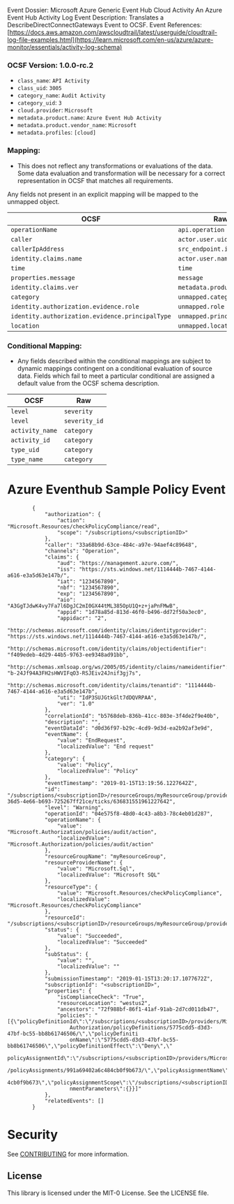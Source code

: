 Event Dossier: Microsoft Azure Generic Event Hub Cloud Activity
An Azure Event Hub Activity Log Event
Description: Translates a DescribeDirectConnectGateways Event to OCSF.
Event References:
[https://docs.aws.amazon.com/awscloudtrail/latest/userguide/cloudtrail-log-file-examples.html](https://learn.microsoft.com/en-us/azure/azure-monitor/essentials/activity-log-schema)

### OCSF Version: 1.0.0-rc.2
  - `class_name`: `API Activity`
  - `class_uid`: `3005`
  - `category_name`: `Audit Activity`
  - `category_uid`: `3`
  - `cloud.provider`: `Microsoft`
  - `metadata.product.name`: `Azure Event Hub Activity`
  - `metadata.product.vendor_name`: `Microsoft`
  - `metadata.profiles`: `[cloud]`

 ### Mapping:
 - This does not reflect any transformations or evaluations of the data. Some data evaluation and transformation will be necessary for a correct representation in OCSF that matches all requirements.

Any fields not present in an explicit mapping will be mapped to the unmapped object. 

| OCSF                       | Raw             |
| -------------------------- | ----------------|
|`operationName`|`api.operation`|
|`caller`|`actor.user.uid`|
|`callerIpAddress`|`src_endpoint.ip`|
|`identity.claims.name`|`actor.user.name`|
|`time`|`time`|
|`properties.message`|`message`|
|`identity.claims.ver`|`metadata.product.version`|
|`category`|`unmapped.category`|
|`identity.authorization.evidence.role`|`unmapped.role`|
|`identity.authorization.evidence.principalType`|`unmapped.principalType`|
|`location`|`unmapped.location`|

 ### Conditional Mapping:
 - Any fields described within the conditional mappings are subject to dynamic mappings contingent on a conditional evaluation of source data. Fields which fail to meet a particular conditional are assigned a default value from the OCSF schema description.

| OCSF                       | Raw             |
| -------------------------- | ----------------|
|`level`|`severity`|
|`level`|`severity_id`|
|`activity_name`|`category`|
|`activity_id`|`category`|
|`type_uid`|`category`|
|`type_name`|`category`|

# Azure Eventhub Sample Policy Event

            {
                "authorization": {
                    "action": "Microsoft.Resources/checkPolicyCompliance/read",
                    "scope": "/subscriptions/<subscriptionID>"
                },
                "caller": "33a68b9d-63ce-484c-a97e-94aef4c89648",
                "channels": "Operation",
                "claims": {
                    "aud": "https://management.azure.com/",
                    "iss": "https://sts.windows.net/1114444b-7467-4144-a616-e3a5d63e147b/",
                    "iat": "1234567890",
                    "nbf": "1234567890",
                    "exp": "1234567890",
                    "aio": "A3GgTJdwK4vy7Fa7l6DgJC2mI0GX44tML385OpU1Q+z+jaPnFMwB",
                    "appid": "1d78a85d-813d-46f0-b496-dd72f50a3ec0",
                    "appidacr": "2",
                    "http://schemas.microsoft.com/identity/claims/identityprovider": "https://sts.windows.net/1114444b-7467-4144-a616-e3a5d63e147b/",
                    "http://schemas.microsoft.com/identity/claims/objectidentifier": "f409edeb-4d29-44b5-9763-ee9348ad91bb",
                    "http://schemas.xmlsoap.org/ws/2005/05/identity/claims/nameidentifier": "b-24Jf94A3FH2sHWVIFqO3-RSJEiv24Jnif3gj7s",
                    "http://schemas.microsoft.com/identity/claims/tenantid": "1114444b-7467-4144-a616-e3a5d63e147b",
                    "uti": "IdP3SUJGtkGlt7dDQVRPAA",
                    "ver": "1.0"
                },
                "correlationId": "b5768deb-836b-41cc-803e-3f4de2f9e40b",
                "description": "",
                "eventDataId": "d0d36f97-b29c-4cd9-9d3d-ea2b92af3e9d",
                "eventName": {
                    "value": "EndRequest",
                    "localizedValue": "End request"
                },
                "category": {
                    "value": "Policy",
                    "localizedValue": "Policy"
                },
                "eventTimestamp": "2019-01-15T13:19:56.1227642Z",
                "id": "/subscriptions/<subscriptionID>/resourceGroups/myResourceGroup/providers/Microsoft.Sql/servers/contososqlpolicy/events/13bbf75f-36d5-4e66-b693-725267ff21ce/ticks/636831551961227642",
                "level": "Warning",
                "operationId": "04e575f8-48d0-4c43-a8b3-78c4eb01d287",
                "operationName": {
                    "value": "Microsoft.Authorization/policies/audit/action",
                    "localizedValue": "Microsoft.Authorization/policies/audit/action"
                },
                "resourceGroupName": "myResourceGroup",
                "resourceProviderName": {
                    "value": "Microsoft.Sql",
                    "localizedValue": "Microsoft SQL"
                },
                "resourceType": {
                    "value": "Microsoft.Resources/checkPolicyCompliance",
                    "localizedValue": "Microsoft.Resources/checkPolicyCompliance"
                },
                "resourceId": "/subscriptions/<subscriptionID>/resourceGroups/myResourceGroup/providers/Microsoft.Sql/servers/contososqlpolicy",
                "status": {
                    "value": "Succeeded",
                    "localizedValue": "Succeeded"
                },
                "subStatus": {
                    "value": "",
                    "localizedValue": ""
                },
                "submissionTimestamp": "2019-01-15T13:20:17.1077672Z",
                "subscriptionId": "<subscriptionID>",
                "properties": {
                    "isComplianceCheck": "True",
                    "resourceLocation": "westus2",
                    "ancestors": "72f988bf-86f1-41af-91ab-2d7cd011db47",
                    "policies": "[{\"policyDefinitionId\":\"/subscriptions/<subscriptionID>/providers/Microsoft.
                        Authorization/policyDefinitions/5775cdd5-d3d3-47bf-bc55-bb8b61746506/\",\"policyDefiniti
                        onName\":\"5775cdd5-d3d3-47bf-bc55-bb8b61746506\",\"policyDefinitionEffect\":\"Deny\",\"
                        policyAssignmentId\":\"/subscriptions/<subscriptionID>/providers/Microsoft.Authorization
                        /policyAssignments/991a69402a6c484cb0f9b673/\",\"policyAssignmentName\":\"991a69402a6c48
                        4cb0f9b673\",\"policyAssignmentScope\":\"/subscriptions/<subscriptionID>\",\"policyAssig
                        nmentParameters\":{}}]"
                },
                "relatedEvents": []
            }

# Security

See [CONTRIBUTING](CONTRIBUTING.md#security-issue-notifications) for more information.

## License

This library is licensed under the MIT-0 License. See the LICENSE file.

